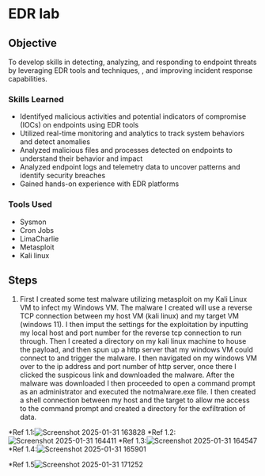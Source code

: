 # EDR lab

## Objective
To develop skills in detecting, analyzing, and responding to endpoint threats by leveraging EDR tools and techniques, , and improving incident response capabilities.



### Skills Learned

-  Identifyed malicious activities and potential indicators of compromise (IOCs) on endpoints using EDR tools
-  Utilized real-time monitoring and analytics to track system behaviors and detect anomalies
-  Analyzed malicious files and processes detected on endpoints to understand their behavior and impact
-  Analyzed endpoint logs and telemetry data to uncover patterns and identify security breaches
-  Gained hands-on experience with EDR platforms 



### Tools Used

- Sysmon
- Cron Jobs
- LimaCharlie
- Metasploit
- Kali linux


## Steps

1. First I created some test malware utilizing metasploit on my Kali Linux VM to infect my Windows VM. The malware I created will use a reverse TCP connection between my host VM (kali linux) and my target VM (windows 11). I then imput the settings for the exploitation by inputting my local host and port number for the reverse tcp connection to run through. Then I created a directory on my kali linux machine to house the payload, and then spun up a http server that my windows VM could connect to and trigger the malware. I then navigated on my windows VM over to the ip address and port number of http server, once there I clicked the suspicous link and downloaded the malware. After the malware was downloaded I then proceeded to open a command prompt as an administrator and executed the notmalware.exe file. I then created a shell connection between my host and the target to allow me access to the command prompt and created a directory for the exfiltration of data.

*Ref 1.1:![Screenshot 2025-01-31 163828](https://github.com/user-attachments/assets/be75f5d1-a337-4072-bbf9-4fb6b2e18cc3)
*Ref 1.2:![Screenshot 2025-01-31 164411](https://github.com/user-attachments/assets/b3f41817-0fdd-4d63-8d57-e7d071f35255)
*Ref 1.3:![Screenshot 2025-01-31 164547](https://github.com/user-attachments/assets/53219003-0d35-436f-9367-1e3ede431208)
*Ref 1.4:![Screenshot 2025-01-31 165901](https://github.com/user-attachments/assets/963ed34d-38c6-49bd-8665-32da3f9d21cf)

*Ref 1.5![Screenshot 2025-01-31 171252](https://github.com/user-attachments/assets/1b732888-7d3b-4299-81ff-cadfb821d377)

